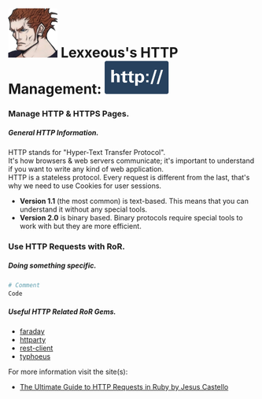 <!-- HTTP Management -->

# <img src="../../.pics/Lexxeous/lexx_headshot_clear.png" width="100px"/> Lexxeous's HTTP Management: <img src="../../.pics/Protocols/HTTP/http_logo.png" width="130"/>
### Manage HTTP & HTTPS Pages.

##### General HTTP Information.

HTTP stands for "Hyper-Text Transfer Protocol".<br>
It's how browsers & web servers communicate; it's important to understand if you want to write any kind of web application.<br>
HTTP is a stateless protocol. Every request is different from the last, that's why we need to use Cookies for user sessions.<br>

* **Version 1.1** (the most common) is text-based. This means that you can understand it without any special tools.
* **Version 2.0** is binary based. Binary protocols require special tools to work with but they are more efficient.

### Use HTTP Requests with RoR.

##### Doing something specific.

```sh
# Comment
Code
```

##### Useful HTTP Related RoR Gems.

* [faraday](https://github.com/lostisland/faraday)
* [httparty](https://github.com/jnunemaker/httparty)
* [rest-client](https://github.com/rest-client/rest-client)
* [typhoeus](https://github.com/typhoeus/typhoeus)


For more information visit the site(s):

* [The Ultimate Guide to HTTP Requests in Ruby by Jesus Castello](https://www.rubyguides.com/2018/08/ruby-http-request/?tl_inbound=1&tl_target_all=1&tl_form_type=1&tl_period_type=3)
